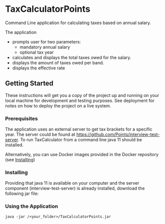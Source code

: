 # TaxCalculatorPoints

Command Line application for calculating taxes based on annual salary.

The application 
* prompts user for two parameters:
   * mandatory annual salary
   * optional tax year
* calculates and displays the total taxes owed for the salary.
* displays the amount of taxes owed per band.
* displays the effective rate  

## Getting Started

These instructions will get you a copy of the project up and running on your local machine for development and testing purposes. See deployment for notes on how to deploy the project on a live system.

### Prerequisites

The application uses an external server to get tax brackets for a specific year. The server could be found at https://github.com/Points/interview-test-server.
To run TaxCalculator from a command line java 11 should be installed.

Alternatively, you can use Docker images  provided in the Docker repository (see [Installing](#installing)) 

### Installing
Providing that java 11 is available on your computer and the server component (interview-test-server) is already installed, download the following jar file:




### Using the Application

```
java -jar /<your_folder>/TaxCalculatorPoints.jar
```
